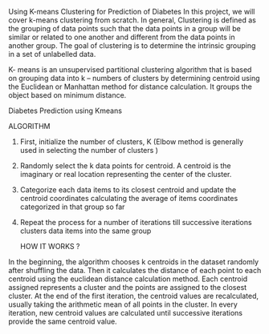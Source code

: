 Using K-means Clustering for Prediction of Diabetes 
In this project, we will cover k-means clustering from scratch. In general, Clustering is defined as the grouping of data points such that the data points in a group will be similar or related to one another and different from the data points in another group. The goal of clustering is to determine the intrinsic grouping in a set of unlabelled data.

K- means is an unsupervised partitional clustering algorithm that is based on grouping data into k – numbers of clusters by determining centroid using the Euclidean or Manhattan method for distance calculation. It groups the object based on minimum distance.

Diabetes Prediction using Kmeans

ALGORITHM

1. First,  initialize the number of clusters, K (Elbow method is generally used in selecting the number of clusters )
2. Randomly select the k data points for centroid. A centroid is the imaginary or real location representing the center of the cluster.
3. Categorize each data items to its closest centroid and update the centroid coordinates calculating the average of items coordinates categorized in that group so far
4. Repeat the process for a number of iterations till successive iterations clusters data items into the same group

   HOW IT WORKS ?

In the beginning, the algorithm chooses k centroids in the dataset randomly after shuffling the data. Then it calculates the distance of each point to each centroid using the euclidean distance calculation method. Each centroid assigned represents a cluster and the points are assigned to the closest cluster. At the end of the first iteration, the centroid values are recalculated, usually taking the arithmetic mean of all points in the cluster. In every iteration, new centroid values are calculated until successive iterations provide the same centroid value.
